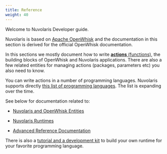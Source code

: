 ```yaml
---
title: Reference
weight: 40
---
```

Welcome to Nuvolaris Developer guide.

Nuvolaris is based on [Apache OpenWhisk](https://openwhisk.apache.org)
and the documentation in this section is derived for the official
OpenWhisk documentation.

In this sections we mostly document how to write [**actions**
(functions)](#actions.adoc), the building blocks of OpenWhisk and
Nuvolaris applications. There are also a few related entities for
managing actions (packages, parameters etc) you also need to know.

You can write actions in a number of programming languages. Nuvolaris
supports directly [this list of programming
languages](#index-runtimes.adoc). The list is expanding over the time.

See below for documentation related to:

- [Nuvolaris and OpenWhisk Entities](#index-entities.adoc)

- [Nuvolaris Runtimes](#index-runtimes.adoc)

- [Advanced Reference Documentation](#index-references)

There is also a [tutorial and a development
kit](#actions-actionloop.adoc) to build your own runtime for your
favorite programming language.
